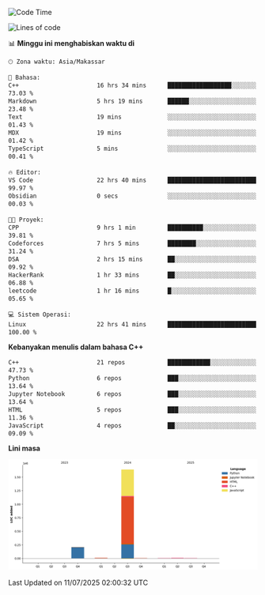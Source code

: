 <!--START_SECTION:waka-->
![Code Time](http://img.shields.io/badge/Code%20Time-329%20hrs%2036%20mins-blue)

![Lines of code](https://img.shields.io/badge/Sejak%20Hello%20World%20aku%20telah%20menulis-1.9%20million%20baris%20kode-blue)

📊 **Minggu ini menghabiskan waktu di** 

```text
🕑︎ Zona waktu: Asia/Makassar

💬 Bahasa: 
C++                      16 hrs 34 mins      ██████████████████░░░░░░░   73.03 % 
Markdown                 5 hrs 19 mins       ██████░░░░░░░░░░░░░░░░░░░   23.48 % 
Text                     19 mins             ░░░░░░░░░░░░░░░░░░░░░░░░░   01.43 % 
MDX                      19 mins             ░░░░░░░░░░░░░░░░░░░░░░░░░   01.42 % 
TypeScript               5 mins              ░░░░░░░░░░░░░░░░░░░░░░░░░   00.41 % 

🔥 Editor: 
VS Code                  22 hrs 40 mins      █████████████████████████   99.97 % 
Obsidian                 0 secs              ░░░░░░░░░░░░░░░░░░░░░░░░░   00.03 % 

🐱‍💻 Proyek: 
CPP                      9 hrs 1 min         ██████████░░░░░░░░░░░░░░░   39.81 % 
Codeforces               7 hrs 5 mins        ████████░░░░░░░░░░░░░░░░░   31.24 % 
DSA                      2 hrs 15 mins       ██░░░░░░░░░░░░░░░░░░░░░░░   09.92 % 
HackerRank               1 hr 33 mins        ██░░░░░░░░░░░░░░░░░░░░░░░   06.88 % 
leetcode                 1 hr 16 mins        █░░░░░░░░░░░░░░░░░░░░░░░░   05.65 % 

💻 Sistem Operasi: 
Linux                    22 hrs 41 mins      █████████████████████████   100.00 % 
```

**Kebanyakan menulis dalam bahasa C++** 

```text
C++                      21 repos            ████████████░░░░░░░░░░░░░   47.73 % 
Python                   6 repos             ███░░░░░░░░░░░░░░░░░░░░░░   13.64 % 
Jupyter Notebook         6 repos             ███░░░░░░░░░░░░░░░░░░░░░░   13.64 % 
HTML                     5 repos             ███░░░░░░░░░░░░░░░░░░░░░░   11.36 % 
JavaScript               4 repos             ██░░░░░░░░░░░░░░░░░░░░░░░   09.09 % 
```



**Lini masa**

![Lines of Code chart](https://raw.githubusercontent.com/yusuf601/yusuf601/main/assets/bar_graph.png)


 Last Updated on 11/07/2025 02:00:32 UTC
<!--END_SECTION:waka-->

